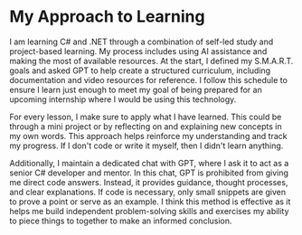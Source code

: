 # My Approach to Learning

I am learning C# and .NET through a combination of self-led study and project-based learning. My process includes using AI assistance and making the most of available resources. At the start, I defined my S.M.A.R.T. goals and asked GPT to help create a structured curriculum, including documentation and video resources for reference. I follow this schedule to ensure I learn just enough to meet my goal of being prepared for an upcoming internship where I would be using this technology.

For every lesson, I make sure to apply what I have learned. This could be through a mini project or by reflecting on and explaining new concepts in my own words. This approach helps reinforce my understanding and track my progress. If I don't code or write it myself, then I didn't learn anything.

Additionally, I maintain a dedicated chat with GPT, where I ask it to act as a senior C# developer and mentor. In this chat, GPT is prohibited from giving me direct code answers. Instead, it provides guidance, thought processes, and clear explanations. If code is necessary, only small snippets are given to prove a point or serve as an example. I think this method is effective as it helps me build independent problem-solving skills and exercises my ability to piece things to together to make an informed conclusion.
